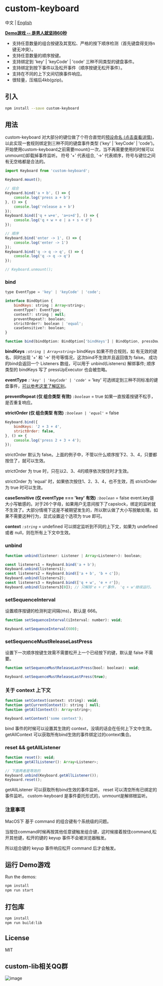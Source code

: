 custom-keyboard
=========================

中文 | [English](https://github.com/custom-lib/custom-keyboard/blob/main/READM.md)

**[Demo游戏 -- 是男人就坚持60秒](https://custom-lib.github.io/custom-keyboard/)**

* 支持任意数量的组合按键及其宽松、严格的按下顺序检测（首先键盘得支持n键无冲突）。
* 支持任意数量的顺序按键。
* 支持绑定到 'key' | 'keyCode' | 'code' 三种不同类型的键盘事件。
* 支持绑定到按下事件以及松开事件（顺序按键无松开事件）。
* 支持在不同的上下文间切换事件响应。
* 很轻量，压缩后4kb(gzip)。

## 引入

```bash
npm install --save custom-keyboard
```

## 用法

custom-keyboard 对大部分的键位做了个符合直觉的[预设命名 (点击查看详情)](https://github.com/custom-lib/custom-keyboard/blob/main/src/MapEventKeyCode.ts)，以此实现一套规则绑定到三种不同的键盘事件类型 ('key' | 'keyCode' | 'code')。
开始使用custom-keyboard之前需要mount()一次，当不再需要使用的时候可以unmount()卸载掉事件监听。
符号 '+' 代表组合, '->' 代表顺序，符号与键位之间有无空格都是合法的。

```javascript
import Keyboard from 'custom-keyboard';

Keyboard.mount();

// 组合
Keyboard.bind('a + b', () => {
    console.log('press a + b')
}, () => {
    console.log('release a + b')
});
Keyboard.bind(['q + w+e', 'a+s+d'], () => {
    console.log('q + w + e | a + s + d')
});

// 顺序
Keyboard.bind('enter -> 1', () => {
    console.log('enter -> 1')
});
Keyboard.bind('q -> q -> q', () => {
    console.log('q -> q -> q')
});

// Keyboard.unmount();
```

### bind

```javascript
type EventType = 'key' | 'keyCode' | 'code';

interface BindOption {
    bindKeys: string | Array<string>;
    eventType?: EventType;
    context?: string | null;
    preventRepeat?: boolean;
    strictOrder?: boolean | 'equal';
    caseSensitive?: boolean;
}

function bind(bindOption: BindOption['bindKeys'] | BindOption, pressDownExecutor?: (() => void) | null, pressUpExecutor?: () => void): Listener[];
```

**bindKeys** _`:string | Array<string>`_
bindKeys 如果不符合规则，如 有无效的键名、同时出现 '+' 和 '->' 符号等情况，这次bind不生效并且返回值为 false。
成功的bind会返回一个 Listeners 数组，可以用于 unbind(Listeners) 解绑事件;
顺序类型的 bindKeys 写了 pressUpExecutor 也会被忽略。

**eventType** _`:'key' | 'keyCode' | 'code'`_ = 'key'
可选绑定到三种不同标准的键盘事件，[可以参考这里了解区别](https://zh.javascript.info/keyboard-events)。

**preventRepeat (仅 组合类型 有效)** _`:boolean`_ = true
如果一直按着按键不松手，是否重复响应。

**strictOrder (仅 组合类型 有效)** _`:boolean | 'equal'`_ = false

```javascript
Keyboard.bind({
    bindKeys: '2 + 3 + 4',
    strictOrder: false,
}, () => {
    console.log('press 2 + 3 + 4');
});
```

strictOrder 默认为 false。上面的例子中，不管以什么顺序按下2、3、4，只要都按住了，就可以生效。

strictOrder 为 true 时，只在以2、3、4的顺序依次按住时才生效。

strictOrder 为 'equal' 时，如果依次按住1、2、3、4，也不生效，而 strictOrder 为 true 时可以生效。

**caseSensitive (仅 eventType === 'key' 有效)** _`:boolean`_ = false
event.key是大小写敏感的。对于26个字母，如果用户无意间按下了capslock，绑定的监听就不生效了。大部分情境下这是不被期望发生的，所以默认做了大小写脱敏处理。如果不需要这种行为，显式设置这个选项为 true 即可。

**context** _`:string`_ = undefined
可以绑定监听到不同的上下文，如果为 undefined 或者 null，则在所有上下文中生效。

### unbind

```javascript
function unbind(listener: Listener | Array<Listener>): boolean;

const listeners1 = Keyboard.bind('a + b');
Keyboard.unbind(listeners1);
const listeners2 = Keyboard.bind(['a + b', 'b + c']);
Keyboard.unbind(listeners2);
const listeners3 = Keyboard.bind(['q + w', 'e + r']);
Keyboard.unbind(listeners3[0]); // 只解除'e + r'事件， 'q + w'继续运行。
```

### setSequenceInterval
设置顺序按键的检测判定间隔(ms)，默认是 666。

```javascript
function setSequenceInterval(iInterval: number): void;

Keyboard.setSequenceInterval(600);
```

### setSequenceMustReleaseLastPress
设置下一次顺序按键生效需不需要松开上一个已经按下的键，默认是 false 不需要。

```javascript
function setSequenceMustReleaseLastPress(bool: boolean): void;

Keyboard.setSequenceMustReleaseLastPress(true);
```

### 关于 context 上下文

```javascript
function setContext(context: string): void;
function getCurrentContext(): string | null;
function getAllContext(): Array<string>;

Keyboard.setContext('some context');
```

bind 事件的时候可以设置其生效的 context，没填的话会在任何上下文中生效。
getAllContext 可以获取所有bind生效的事件绑定过的context集合。

### reset && getAllListener

```javascript
function reset(): void;
function getAllListener(): Array<Listener>;

// 下面两者是等效的
Keyboard.unbind(Keyboard.getAllListener());
Keyboard.reset();
```

getAllListener 可以获取所有bind生效的事件监听。
reset 可以清空所有已绑定的事件监听。
custom-keyboard 是事件委托形式的，unmount是解绑根监听。

### 注意事项

MacOS下 基于 command 的组合键有个系统级的问题。

当按住command时候再按其他任意键触发组合键，这时候接着按住command,松开其他键，松开的键的 keyup 事件不会被浏览器触发。

所以组合键的 keyup 事件响应松开 command 后才会触发。

## 运行 Demo游戏

Run the demos:

```bash
npm install
npm run start
```

## 打包库

```bash
npm install
npm run build:lib
```

## License

MIT

## custom-lib相关QQ群

![image](https://github.com/custom-lib/custom-keyboard/blob/main/website/assets/qrCode.jpg)
